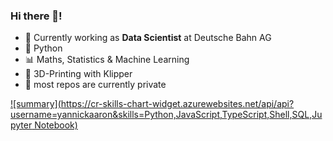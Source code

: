 ### Hi there 👋!

- 🔭 Currently working as **Data Scientist** at Deutsche Bahn AG
- :snake: Python
- :bar_chart: Maths, Statistics & Machine Learning
- :triangular_ruler: 3D-Printing with Klipper
- :no_pedestrians: most repos are currently private 


[![summary](https://cr-skills-chart-widget.azurewebsites.net/api/api?username=yannickaaron&skills=Python,JavaScript,TypeScript,Shell,SQL,Jupyter Notebook)](https://profile.codersrank.io/user/yannickaaron)
